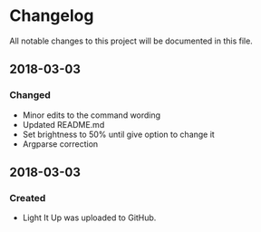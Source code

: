 # Changelog
All notable changes to this project will be documented in this file.

## 2018-03-03
### Changed
- Minor edits to the command wording
- Updated README.md
- Set brightness to 50% until give option to change it
- Argparse correction

## 2018-03-03
### Created
- Light It Up was uploaded to GitHub.

